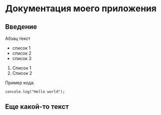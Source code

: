 # Документация моего приложения
## Введение

Абзац текст

- список 1
- список 2
- список 3

1. Список 1
2. Список 2

Пример кода:
```
concole.log("Hello world");

```
## Еще какой-то текст